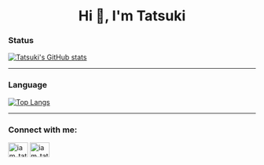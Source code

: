 <h1 align="center">Hi 👋, I'm Tatsuki</h1>

### Status
[![Tatsuki's GitHub stats](https://github-readme-stats.vercel.app/api?username=iamtatsuki05&theme=vue-dark&show_icons=true)](https://github.com/iamtatsuki05/iamtatsuki05)

---

### Language
[![Top Langs](https://github-readme-stats.vercel.app/api/top-langs/?username=iamtatsuki05&theme=vue-dark&show_icons=true&layout=compact)](https://github.com/iamtatsuki05/iamtatsuki05)

---

<h3 align="left">Connect with me:</h3>
<p align="left">
<a href="https://twitter.com/iam_tatsuki05" target="blank"><img align="center" src="https://raw.githubusercontent.com/rahuldkjain/github-profile-readme-generator/master/src/images/icons/Social/twitter.svg" alt="iam_tatsuki05" height="30" width="40" /></a>
<a href="https://instagram.com/iam_tatsuki05" target="blank"><img align="center" src="https://raw.githubusercontent.com/rahuldkjain/github-profile-readme-generator/master/src/images/icons/Social/instagram.svg" alt="iam_tatsuki05" height="30" width="40" /></a>
